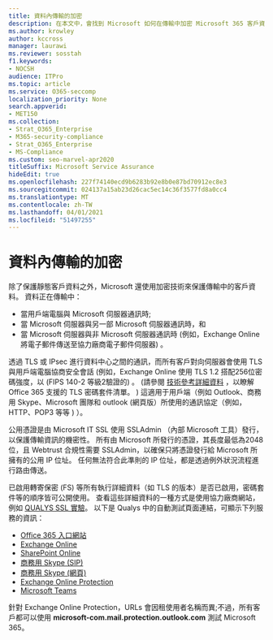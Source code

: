 ```yaml
---
title: 資料內傳輸的加密
description: 在本文中，會找到 Microsoft 如何在傳輸中加密 Microsoft 365 客戶資料的簡短說明。
ms.author: krowley
author: kccross
manager: laurawi
ms.reviewer: sosstah
f1.keywords:
- NOCSH
audience: ITPro
ms.topic: article
ms.service: O365-seccomp
localization_priority: None
search.appverid:
- MET150
ms.collection:
- Strat_O365_Enterprise
- M365-security-compliance
- Strat_O365_Enterprise
- MS-Compliance
ms.custom: seo-marvel-apr2020
titleSuffix: Microsoft Service Assurance
hideEdit: true
ms.openlocfilehash: 227f74140ecd9b6283b92e8b0e87bd70912ec8e3
ms.sourcegitcommit: 024137a15ab23d26cac5ec14c36f3577fd8a0cc4
ms.translationtype: MT
ms.contentlocale: zh-TW
ms.lasthandoff: 04/01/2021
ms.locfileid: "51497255"
---
```

# <a name="encryption-for-data-in-transit"></a>資料內傳輸的加密

除了保護靜態客戶資料之外，Microsoft 還使用加密技術來保護傳輸中的客戶資料。 資料正在傳輸中：

- 當用戶端電腦與 Microsoft 伺服器通訊時;
- 當 Microsoft 伺服器與另一部 Microsoft 伺服器通訊時，和
- 當 Microsoft 伺服器與非 Microsoft 伺服器通訊時 (例如，Exchange Online 將電子郵件傳送至協力廠商電子郵件伺服器) 。

透過 TLS 或 IPsec 進行資料中心之間的通訊，而所有客戶對向伺服器會使用 TLS 與用戶端電腦協商安全會話 (例如，Exchange Online 使用 TLS 1.2 搭配256位密碼強度，以 (FIPS 140-2 等級2驗證的) 。  (請參閱 [技術參考詳細資料](/microsoft-365/compliance/technical-reference-details-about-encryption) ，以瞭解 Office 365 支援的 TLS 密碼套件清單。 ) 這適用于用戶端（例如 Outlook、商務用 Skype、Microsoft 團隊和 outlook (網頁版）所使用的通訊協定（例如，HTTP、POP3 等等 ) ）。

公用憑證是由 Microsoft IT SSL 使用 SSLAdmin （內部 Microsoft 工具）發行，以保護傳輸資訊的機密性。 所有由 Microsoft 所發行的憑證，其長度最低為2048位，且 Webtrust 合規性需要 SSLAdmin，以確保只將憑證發行給 Microsoft 所擁有的公用 IP 位址。 任何無法符合此準則的 IP 位址，都是透過例外狀況流程進行路由傳送。

已啟用轉寄保密 (FS) 等所有執行詳細資料（如 TLS 的版本）是否已啟用，密碼套件等的順序皆可公開使用。 查看這些詳細資料的一種方式是使用協力廠商網站，例如 [QUALYS SSL 實驗](https://www.ssllabs.com)。 以下是 Qualys 中的自動測試頁面連結，可顯示下列服務的資訊：

- [Office 365 入口網站](https://www.ssllabs.com/ssltest/analyze.html?d=portal.office.com&hideResults=on)
- [Exchange Online](https://www.ssllabs.com/ssltest/analyze.html?d=outlook.office365.com&hideResults=on)
- [SharePoint Online](https://www.ssllabs.com/ssltest/analyze.html?d=microsoft-my.sharepoint.com&hideResults=on)
- [商務用 Skype (SIP) ](https://www.ssllabs.com/ssltest/analyze.html?d=sipdir.online.lync.com)
- [商務用 Skype (網頁) ](https://www.ssllabs.com/ssltest/analyze.html?d=webdir.online.lync.com&hideResults=on)
- [Exchange Online Protection](https://ssl-tools.net/mailservers/microsoft-com.mail.protection.outlook.com)
- [Microsoft Teams](https://www.ssllabs.com/ssltest/analyze.html?d=teams.microsoft.com&latest)

針對 Exchange Online Protection，URLs 會因租使用者名稱而異;不過，所有客戶都可以使用 **microsoft-com.mail.protection.outlook.com** 測試 Microsoft 365。
